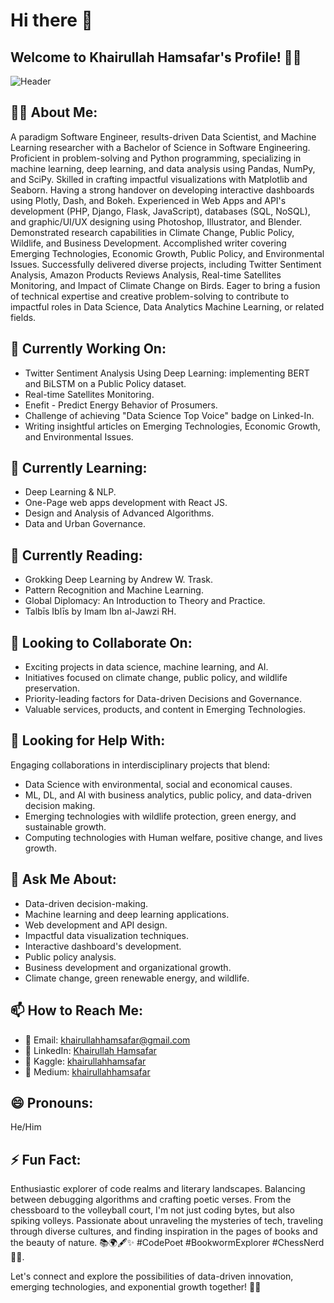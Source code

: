 # Hi there 👋
## Welcome to Khairullah Hamsafar's Profile! 💛💚

![Header](https://raw.github.com/khairullahhamsafar/portfolio_prjects/main/Data_Scientists_Salaries_Analysis/img/My_LinkedIn_Banner.png)

## 👨‍💻 About Me:
A paradigm Software Engineer, results-driven Data Scientist, and Machine Learning researcher with a Bachelor of Science in Software Engineering. Proficient in problem-solving and Python programming, specializing in machine learning, deep learning, and data analysis using Pandas, NumPy, and SciPy. Skilled in crafting impactful visualizations with Matplotlib and Seaborn. Having a strong handover on developing interactive dashboards using Plotly, Dash, and Bokeh. Experienced in Web Apps and API's development (PHP, Django, Flask, JavaScript), databases (SQL, NoSQL), and graphic/UI/UX designing using Photoshop, Illustrator, and Blender. Demonstrated research capabilities in Climate Change, Public Policy, Wildlife, and Business Development. Accomplished writer covering Emerging Technologies, Economic Growth, Public Policy, and Environmental Issues. Successfully delivered diverse projects, including Twitter Sentiment Analysis, Amazon Products Reviews Analysis, Real-time Satellites Monitoring, and Impact of Climate Change on Birds. Eager to bring a fusion of technical expertise and creative problem-solving to contribute to impactful roles in Data Science, Data Analytics Machine Learning, or related fields.

## 🔭 Currently Working On:
- Twitter Sentiment Analysis Using Deep Learning: implementing BERT and BiLSTM on a Public Policy dataset.
- Real-time Satellites Monitoring.
- Enefit - Predict Energy Behavior of Prosumers.
- Challenge of achieving "Data Science Top Voice" badge on Linked-In. 
- Writing insightful articles on Emerging Technologies, Economic Growth, and Environmental Issues.

## 🌱 Currently Learning:
- Deep Learning & NLP.
- One-Page web apps development with React JS.
- Design and Analysis of Advanced Algorithms.
- Data and Urban Governance.

## 📗 Currently Reading:
- Grokking Deep Learning by Andrew W. Trask.
- Pattern Recognition and Machine Learning.
- Global Diplomacy: An Introduction to Theory and Practice.
- Talbīs Iblīs by Imam Ibn al-Jawzi RH.

## 👯 Looking to Collaborate On: 
- Exciting projects in data science, machine learning, and AI.
- Initiatives focused on climate change, public policy, and wildlife preservation.
- Priority-leading factors for Data-driven Decisions and Governance.
- Valuable services, products, and content in Emerging Technologies.

## 🤔 Looking for Help With:
Engaging collaborations in interdisciplinary projects that blend:
 - Data Science with environmental, social and economical causes.
 - ML, DL, and AI with business analytics, public policy, and data-driven decision making.
 - Emerging technologies with wildlife protection, green energy, and sustainable growth.
 - Computing technologies with Human welfare, positive change, and lives growth.

## 💬 Ask Me About:
- Data-driven decision-making.
- Machine learning and deep learning applications.
- Web development and API design.
- Impactful data visualization techniques.
- Interactive dashboard's development.
- Public policy analysis.
- Business development and organizational growth.
- Climate change, green renewable energy, and wildlife.

## 📫 How to Reach Me:
- 📧 Email: khairullahhamsafar@gmail.com
- 🔗 LinkedIn: [Khairullah Hamsafar](https://www.linkedin.com/in/khairullah-hamsafar)
- 📂 Kaggle: [khairullahhamsafar](https://www.kaggle.com/khairullahhamsafar)
- 📝 Medium: [khairullahhamsafar](https://medium.com/@khairullahhamsafar)

## 😄 Pronouns:
He/Him

## ⚡ Fun Fact:
Enthusiastic explorer of code realms and literary landscapes. Balancing between debugging algorithms and crafting poetic verses. From the chessboard to the volleyball court, I'm not just coding bytes, but also spiking volleys. Passionate about unraveling the mysteries of tech, traveling through diverse cultures, and finding inspiration in the pages of books and the beauty of nature. 📚🌍🖋️✨
#CodePoet #BookwormExplorer #ChessNerd 🏐🌿.

Let's connect and explore the possibilities of data-driven innovation, emerging technologies, and exponential growth together! 🚀✨
